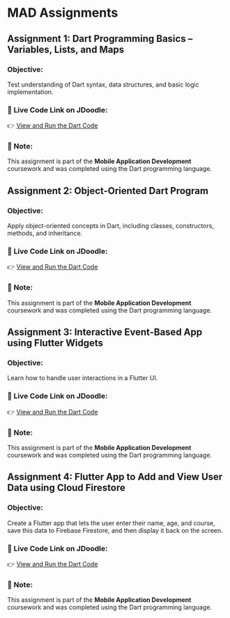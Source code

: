 # MAD Assignments

## Assignment 1: Dart Programming Basics – Variables, Lists, and Maps

### Objective:
Test understanding of Dart syntax, data structures, and basic logic implementation.

### 📎 Live Code Link on JDoodle:
👉 [View and Run the Dart Code](https://www.jdoodle.com/ga/kkCVVTGdKo%2FM2immc3AztA%3D%3D)

### 📌 Note:
This assignment is part of the **Mobile Application Development** coursework and was completed using the Dart programming language.

## Assignment 2: Object-Oriented Dart Program

### Objective:
Apply object-oriented concepts in Dart, including classes, constructors, methods, and inheritance.

### 📎 Live Code Link on JDoodle:
👉 [View and Run the Dart Code](https://www.jdoodle.com/ga/TUPEM6tnmp2wZ%2FFBLJ8wfA%3D%3D)
### 📌 Note:
This assignment is part of the **Mobile Application Development** coursework and was completed using the Dart programming language.
## Assignment 3: Interactive Event-Based App using Flutter Widgets

### Objective:
Learn how to handle user interactions in a Flutter UI.

### 📎 Live Code Link on JDoodle:
👉 [View and Run the Dart Code](https://www.jdoodle.com/ga/FLcrWtrQsWsWyNGNYRHUmA%3D%3D)
### 📌 Note:
This assignment is part of the **Mobile Application Development** coursework and was completed using the Dart programming language.
## Assignment 4: Flutter App to Add and View User Data using Cloud Firestore

### Objective:
Create a Flutter app that lets the user enter their name, age, and course, save this data to Firebase Firestore, and then display it back on the screen.

### 📎 Live Code Link on JDoodle:
👉 [View and Run the Dart Code](https://www.jdoodle.com/ga/od2Iz8x%2F%2F2DCqBt8gNZIdg%3D%3D)
### 📌 Note:
This assignment is part of the **Mobile Application Development** coursework and was completed using the Dart programming language.





